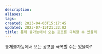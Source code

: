 ```yaml
---
description:
aliases: 
tags: 
created: 2023-04-03T15:17:45
updated: 2023-07-15T21:33:02
title: 통제 불가능에서 오는 공포를 극복할 수 있을까
---
```

통제불가능에서 오는 공포를 극복할 수는 있을까?

